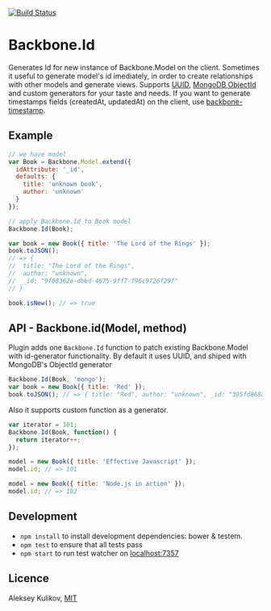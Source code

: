 [![Build Status](https://secure.travis-ci.org/ask11/backbone-id.png?branch=master)](https://travis-ci.org/ask11/backbone-id)

# Backbone.Id

  Generates Id for new instance of Backbone.Model on the client.
  Sometimes it useful to generate model's id imediately, in order to create relationships with other models and generate views. Supports [UUID](http://en.wikipedia.org/wiki/Universally_unique_identifier), [MongoDB ObjectId](http://docs.mongodb.org/manual/core/object-id/) and custom generators for your taste and needs.
  If you want to generate timestamps fields (createdAt, updatedAt) on the client, use [backbone-timestamp](https://github.com/ask11/backbone-timestamp).

## Example

```js
// we have model
var Book = Backbone.Model.extend({
  idAttribute: '_id',
  defaults: {
    title: 'unknown book',
    author: 'unknown'
  }
});

// apply Backbone.Id to Book model
Backbone.Id(Book);

var book = new Book({ title: 'The Lord of the Rings' });
book.toJSON();
// => {
//  title: "The Lord of the Rings",
//  author: "unknown",
//  _id: "9f08362e-dbbd-4675-9ff7-f96c9726f29f"
// }

book.isNew(); // => true
```

## API - Backbone.id(Model, method)

  Plugin adds one `Backbone.Id` function to patch existing Backbone.Model with id-generator functionality.
  By default it uses UUID, and shiped with MongoDB's ObjectId generator

```js
Backbone.Id(Book, 'mongo');
var book = new Book({ title: 'Red' });
book.toJSON(); // => { title: "Red", author: "unknown", _id: "305fd868a7627428df000002" }
```

  Also it supports custom function as a generator.

```js
var iterator = 101;
Backbone.Id(Book, function() {
  return iterator++;
});

model = new Book({ title: 'Effective Javascript' });
model.id; // => 101

model = new Book({ title: 'Node.js in action' });
model.id; // => 102
```

## Development

  - `npm install` to install development dependencies: bower & testem.
  - `npm test` to ensure that all tests pass
  - `npm start` to run test watcher on [localhost:7357](http://localhost:7357/)

## Licence

  Aleksey Kulikov, [MIT](http://ask11.mit-license.org/)
